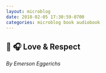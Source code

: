 ```yaml
---
layout: microblog
date: 2018-02-05 17:30:59-0700
categories: microblog book audiobook
---
```

## 📖 🎧 Love & Respect
*By Emerson Eggerichs*